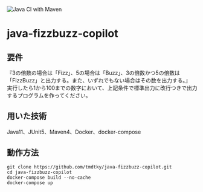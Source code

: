 ![Java CI with Maven](https://github.com/tmdtky/java-fizzbuzz-copilot/actions/workflows/maven.yml/badge.svg)

# java-fizzbuzz-copilot

## 要件
『3の倍数の場合は「Fizz」、5の場合は「Buzz」、3の倍数かつ5の倍数は「FizzBuzz」と出力する。また、いずれでもない場合はその数を出力する。』
実行したら1から100までの数字において、上記条件で標準出力に改行つきで出力するプログラムを作ってください。

## 用いた技術
Java11、JUnit5、Maven4、Docker、docker-compose

## 動作方法
```
git clone https://github.com/tmdtky/java-fizzbuzz-copilot.git
cd java-fizzbuzz-copilot
docker-compose build --no-cache
docker-compose up
```